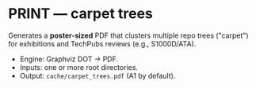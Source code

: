 # PRINT — carpet trees

Generates a **poster-sized** PDF that clusters multiple repo trees ("carpet") for exhibitions and TechPubs reviews (e.g., S1000D/ATA).

* Engine: Graphviz DOT → PDF.
* Inputs: one or more root directories.
* Output: `cache/carpet_trees.pdf` (A1 by default).
